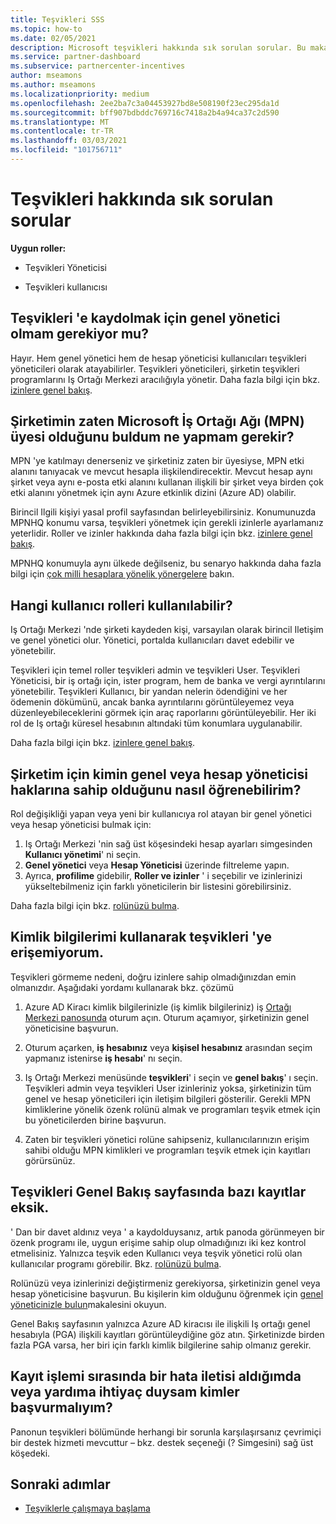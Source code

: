 ```yaml
---
title: Teşvikleri SSS
ms.topic: how-to
ms.date: 02/05/2021
description: Microsoft teşvikleri hakkında sık sorulan sorular. Bu makale, Kullanıcı rolleri, kaydetme veya hata iletileriyle ilgili ne yapılacak hakkında sorular içerir.
ms.service: partner-dashboard
ms.subservice: partnercenter-incentives
author: mseamons
ms.author: mseamons
ms.localizationpriority: medium
ms.openlocfilehash: 2ee2ba7c3a04453927bd8e508190f23ec295da1d
ms.sourcegitcommit: bff907bdbddc769716c7418a2b4a94ca37c2d590
ms.translationtype: MT
ms.contentlocale: tr-TR
ms.lasthandoff: 03/03/2021
ms.locfileid: "101756711"
---
```

# <a name="frequently-asked-questions-on-incentives"></a>Teşvikleri hakkında sık sorulan sorular

**Uygun roller:**

- Teşvikleri Yöneticisi

- Teşvikleri kullanıcısı

## <a name="do-i-need-to-be-the-global-admin-to-enroll-in-incentives"></a>Teşvikleri 'e kaydolmak için genel yönetici olmam gerekiyor mu?

Hayır. Hem genel yönetici hem de hesap yöneticisi kullanıcıları teşvikleri yöneticileri olarak atayabilirler. Teşvikleri yöneticileri, şirketin teşvikleri programlarını Iş Ortağı Merkezi aracılığıyla yönetir. Daha fazla bilgi için bkz. [izinlere genel bakış](permissions-overview.md).

## <a name="what-do-i-need-to-do-if-i-find-my-company-is-already-a-member-of-the-microsoft-partner-network-mpn"></a>Şirketimin zaten Microsoft İş Ortağı Ağı (MPN) üyesi olduğunu buldum ne yapmam gerekir?

MPN 'ye katılmayı denerseniz ve şirketiniz zaten bir üyesiyse, MPN etki alanını tanıyacak ve mevcut hesapla ilişkilendirecektir. Mevcut hesap aynı şirket veya aynı e-posta etki alanını kullanan ilişkili bir şirket veya birden çok etki alanını yönetmek için aynı Azure etkinlik dizini (Azure AD) olabilir.

Birincil Ilgili kişiyi yasal profil sayfasından belirleyebilirsiniz. Konumunuzda MPNHQ konumu varsa, teşvikleri yönetmek için gerekli izinlerle ayarlamanız yeterlidir. Roller ve izinler hakkında daha fazla bilgi için bkz. [izinlere genel bakış](permissions-overview.md).

MPNHQ konumuyla aynı ülkede değilseniz, bu senaryo hakkında daha fazla bilgi için [çok milli hesaplara yönelik yönergelere](https://support.microsoft.com/help/4515619/special-considerations-for-multi-national-partners-joining-the-microso) bakın.

## <a name="what-user-roles-are-available"></a>Hangi kullanıcı rolleri kullanılabilir?

Iş Ortağı Merkezi 'nde şirketi kaydeden kişi, varsayılan olarak birincil Iletişim ve genel yönetici olur. Yönetici, portalda kullanıcıları davet edebilir ve yönetebilir.

Teşvikleri için temel roller teşvikleri admin ve teşvikleri User. Teşvikleri Yöneticisi, bir iş ortağı için, ister program, hem de banka ve vergi ayrıntılarını yönetebilir. Teşvikleri Kullanıcı, bir yandan nelerin ödendiğini ve her ödemenin dökümünü, ancak banka ayrıntılarını görüntüleyemez veya düzenleyebileceklerini görmek için araç raporlarını görüntüleyebilir. Her iki rol de Iş ortağı küresel hesabının altındaki tüm konumlara uygulanabilir.

Daha fazla bilgi için bkz. [izinlere genel bakış](permissions-overview.md).

## <a name="how-can-i-find-out-who-has-global-or-account-admin-rights-for-my-company"></a>Şirketim için kimin genel veya hesap yöneticisi haklarına sahip olduğunu nasıl öğrenebilirim?

Rol değişikliği yapan veya yeni bir kullanıcıya rol atayan bir genel yönetici veya hesap yöneticisi bulmak için:

1. Iş Ortağı Merkezi 'nin sağ üst köşesindeki hesap ayarları simgesinden **Kullanıcı yönetimi**' ni seçin.
2. **Genel yönetici** veya **Hesap Yöneticisi** üzerinde filtreleme yapın.
3. Ayrıca, **profilime** gidebilir, **Roller ve izinler** ' i seçebilir ve izinlerinizi yükseltebilmeniz için farklı yöneticilerin bir listesini görebilirsiniz.
 
Daha fazla bilgi için bkz. [rolünüzü bulma](find-your-role.md).  

## <a name="i-cant-access-incentives-using-my-credentials"></a>Kimlik bilgilerimi kullanarak teşvikleri 'ye erişemiyorum.

Teşvikleri görmeme nedeni, doğru izinlere sahip olmadığınızdan emin olmanızdır. Aşağıdaki yordamı kullanarak bkz. çözümü

1. Azure AD Kiracı kimlik bilgilerinizle (iş kimlik bilgileriniz) iş [Ortağı Merkezi panosunda](https://partner.microsoft.com/dashboard/) oturum açın. Oturum açamıyor, şirketinizin genel yöneticisine başvurun.

2. Oturum açarken, **iş hesabınız** veya **kişisel hesabınız** arasından seçim yapmanız istenirse **iş hesabı**' nı seçin.

3. Iş Ortağı Merkezi menüsünde **teşvikleri**' i seçin ve **genel bakış**' ı seçin. Teşvikleri admin veya teşvikleri User izinleriniz yoksa, şirketinizin tüm genel ve hesap yöneticileri için iletişim bilgileri gösterilir. Gerekli MPN kimliklerine yönelik özenk rolünü almak ve programları teşvik etmek için bu yöneticilerden birine başvurun.

4. Zaten bir teşvikleri yönetici rolüne sahipseniz, kullanıcılarınızın erişim sahibi olduğu MPN kimlikleri ve programları teşvik etmek için kayıtları görürsünüz.

## <a name="some-enrollments-are-missing-from-the-incentives-overview-page"></a>Teşvikleri Genel Bakış sayfasında bazı kayıtlar eksik.

' Dan bir davet aldınız veya ' a kaydolduysanız, artık panoda görünmeyen bir özenk programı ile, uygun erişime sahip olup olmadığınızı iki kez kontrol etmelisiniz. Yalnızca teşvik eden Kullanıcı veya teşvik yönetici rolü olan kullanıcılar programı görebilir. Bkz. [rolünüzü bulma](./find-your-role.md).

Rolünüzü veya izinlerinizi değiştirmeniz gerekiyorsa, şirketinizin genel veya hesap yöneticisine başvurun. Bu kişilerin kim olduğunu öğrenmek için [genel yöneticinizle bulun](./find-your-role.md#find-your-global-admin)makalesini okuyun.

Genel Bakış sayfasının yalnızca Azure AD kiracısı ile ilişkili Iş ortağı genel hesabıyla (PGA) ilişkili kayıtları görüntüleydiğine göz atın. Şirketinizde birden fazla PGA varsa, her biri için farklı kimlik bilgilerine sahip olmanız gerekir.

## <a name="who-should-i-contact-if-i-get-an-error-message-or-need-help-during-the-enrollment-process"></a>Kayıt işlemi sırasında bir hata iletisi aldığımda veya yardıma ihtiyaç duysam kimler başvurmalıyım?

Panonun teşvikleri bölümünde herhangi bir sorunla karşılaşırsanız çevrimiçi bir destek hizmeti mevcuttur – bkz. destek seçeneği (? Simgesini) sağ üst köşedeki.

## <a name="next-steps"></a>Sonraki adımlar

- [Teşviklerle çalışmaya başlama](incentives-get-started-intro.md)
